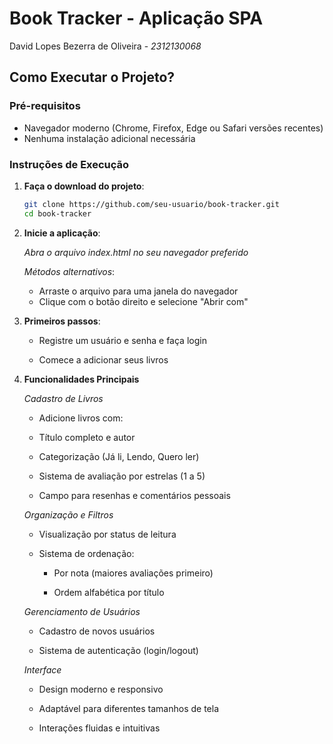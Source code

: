 # Book Tracker - Aplicação SPA

David Lopes Bezerra de Oliveira - *2312130068*

## Como Executar o Projeto?

### Pré-requisitos
- Navegador moderno (Chrome, Firefox, Edge ou Safari versões recentes)
- Nenhuma instalação adicional necessária

### Instruções de Execução
1. **Faça o download do projeto**:
   ```bash
   git clone https://github.com/seu-usuario/book-tracker.git
   cd book-tracker

2. **Inicie a aplicação**:

   *Abra o arquivo index.html no seu navegador preferido*

   *Métodos alternativos*:
      - Arraste o arquivo para uma janela do navegador
      - Clique com o botão direito e selecione "Abrir com"

3. **Primeiros passos**:

   - Registre um usuário e senha e faça login

   - Comece a adicionar seus livros

4. **Funcionalidades Principais**
   
   *Cadastro de Livros*

      - Adicione livros com:

      - Título completo e autor

      - Categorização (Já li, Lendo, Quero ler)

      - Sistema de avaliação por estrelas (1 a 5)

      - Campo para resenhas e comentários pessoais

   *Organização e Filtros*
   
      - Visualização por status de leitura

      - Sistema de ordenação:

         - Por nota (maiores avaliações primeiro)

         - Ordem alfabética por título

   *Gerenciamento de Usuários*

      - Cadastro de novos usuários

      - Sistema de autenticação (login/logout)

   *Interface*
      - Design moderno e responsivo

      - Adaptável para diferentes tamanhos de tela

      - Interações fluidas e intuitivas
